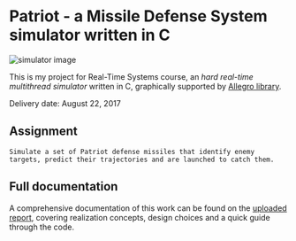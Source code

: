 # Patriot - a Missile Defense System simulator written in C

![simulator image](https://gitlab.com/maik93/Patriot/raw/master/do_not_deliver/report/img/cover.png)

This is my project for Real-Time Systems course, an *hard real-time multithread simulator* written in C, graphically supported by [Allegro library](https://liballeg.org/).

Delivery date: August 22, 2017

## Assignment
```
Simulate a set of Patriot defense missiles that identify enemy targets, predict their trajectories and are launched to catch them.
```

## Full documentation
A comprehensive documentation of this work can be found on the [uploaded report](https://gitlab.com/maik93/Patriot/raw/master/do_not_deliver/report/Mugnai_Patriot.pdf), covering realization concepts, design choices and a quick guide through the code.